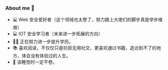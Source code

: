 ### About me 👋

<!--
**GreyDr34d/GreyDr34d** is a ✨ _special_ ✨ repository because its `README.md` (this file) appears on your GitHub profile.

Here are some ideas to get you started:

- 🔭 I’m currently working on ...
- 🌱 I’m currently learning ...
- 👯 I’m looking to collaborate on ...
- 🤔 I’m looking for help with ...
- 💬 Ask me about ...
- 📫 How to reach me: ...
- 😄 Pronouns: ...
- ⚡ Fun fact: ...
-->
- 💻 Web 安全爱好者（这个领域也太卷了，努力跟上大佬们的脚步真是举步维艰）
- 💻 IOT 安全学习者（未来进一步拓展的方向）
- 👨‍🎓 正在努力进一步提升学历。
- 📚 喜欢阅读，不仅仅只是抗拒无用社交，更喜欢通过书籍，造访到不了的地方，体会没有体验过的人生。
- 🛌 该睡觉时一定不卷。
